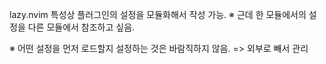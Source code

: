 lazy.nvim 특성상 플러그인의 설정을 모듈화해서 작성 가능.
※ 근데 한 모듈에서의 설정을 다른 모듈에서 참조하고 싶음.

※ 어떤 설정을 먼저 로드할지 설정하는 것은 바람직하지 않음.
=> 외부로 빼서 관리

